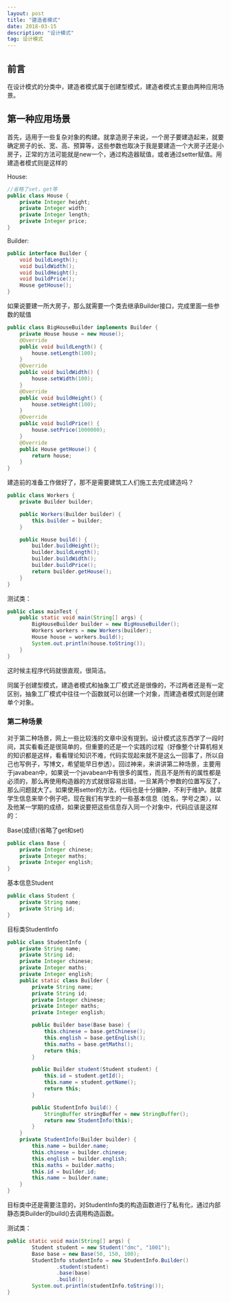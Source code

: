 ```yaml
---
layout: post
title: "建造者模式"
date: 2018-03-15 
description: "设计模式"
tag: 设计模式
---
```


## 前言

在设计模式的分类中，建造者模式属于创建型模式，建造者模式主要由两种应用场景。

## 第一种应用场景

首先，适用于一些复杂对象的构建。就拿造房子来说，一个房子要建造起来，就要确定房子的长、宽、高、预算等，这些参数也取决于我是要建造一个大房子还是小房子，正常的方法可能就是new一个，通过构造器赋值，或者通过setter赋值。用建造者模式则是这样的

House:

``` java
//省略了set，get等 
public class House {
    private Integer height;
    private Integer width;
    private Integer length;
    private Integer price;
}
```

Builder:

``` java
public interface Builder {
    void buildLength();
    void buildWidth();
    void buildHeight();
    void buildPrice();
    House getHouse();
}
```

如果说要建一所大房子，那么就需要一个类去继承Builder接口，完成里面一些参数的赋值

``` java
public class BigHouseBuilder implements Builder {
    private House house = new House();
    @Override
    public void buildLength() {
        house.setLength(100);
    }
    @Override
    public void buildWidth() {
        house.setWidth(100);
    }
    @Override
    public void buildHeight() {
        house.setHeight(100);
    }
    @Override
    public void buildPrice() {
        house.setPrice(1000000);
    }
    @Override
    public House getHouse() {
        return house;
    }
}
```

建造前的准备工作做好了，那不是需要建筑工人们施工去完成建造吗？

``` java
public class Workers {
    private Builder builder;

    public Workers(Builder builder) {
        this.builder = builder;
    }

    public House build() {
        builder.buildHeight();
        builder.buildLength();
        builder.buildWidth();
        builder.buildPrice();
        return builder.getHouse();
    }
}
```

测试类：

``` java
public class mainTest {
    public static void main(String[] args) {
        BigHouseBuilder builder = new BigHouseBuilder();
        Workers workers = new Workers(builder);
        House house = workers.build();
        System.out.println(house.toString());
    }
}
```

 这时候主程序代码就很直观，很简洁。

同属于创建型模式，建造者模式和抽象工厂模式还是很像的，不过两者还是有一定区别，抽象工厂模式中往往一个函数就可以创建一个对象，而建造者模式则是创建单个对象。

### 第二种场景

对于第二种场景，网上一些比较浅的文章中没有提到。设计模式这东西学了一段时间，其实看看还是很简单的，但重要的还是一个实践的过程（好像整个计算机相关的知识都是这样，看看理论知识不难，代码实现起来就不是这么一回事了，所以自己也写例子，写博文，希望能早日参透）。回过神来，来讲讲第二种场景，主要用于javabean中，如果说一个javabean中有很多的属性，而且不是所有的属性都是必须的，那么再使用构造器的方式就很容易出错，一旦某两个参数的位置写反了，那么问题就大了。如果使用setter的方法，代码也是十分臃肿，不利于维护。就拿学生信息来举个例子吧，现在我们有学生的一些基本信息（姓名，学号之类），以及他某一学期的成绩，如果说要把这些信息存入同一个对象中，代码应该是这样的：

Base(成绩)(省略了get和set)

``` java
public class Base {
    private Integer chinese;
    private Integer maths;
    private Integer english;
}
```

基本信息Student

``` java
public class Student {
    private String name;
    private String id;
}
```

目标类StudentInfo

``` java
public class StudentInfo {
    private String name;
    private String id;
    private Integer chinese;
    private Integer maths;
    private Integer english;
    public static class Builder {
        private String name;
        private String id;
        private Integer chinese;
        private Integer maths;
        private Integer english;

        public Builder base(Base base) {
            this.chinese = base.getChinese();
            this.english = base.getEnglish();
            this.maths = base.getMaths();
            return this;
        }

        public Builder student(Student student) {
            this.id = student.getId();
            this.name = student.getName();
            return this;
        }

        public StudentInfo build() {
            StringBuffer stringBuffer = new StringBuffer();
            return new StudentInfo(this);
        }
    }
    private StudentInfo(Builder builder) {
        this.name = builder.name;
        this.chinese = builder.chinese;
        this.english = builder.english;
        this.maths = builder.maths;
        this.id = builder.id;
        this.name = builder.name;
    }
}
```

目标类中还是需要注意的，对StudentInfo类的构造函数进行了私有化，通过内部静态类Builder的build()去调用构造函数。

测试类：

``` java
public static void main(String[] args) {
        Student student = new Student("dmc", "1001");
        Base base = new Base(50, 150, 100);
        StudentInfo studentInfo = new StudentInfo.Builder()
                .student(student)
                .base(base)
                .build();
        System.out.println(studentInfo.toString());
}
```

